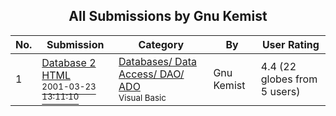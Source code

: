 ﻿<div align="center">

## All Submissions by Gnu Kemist

</div>

No.  | Submission | Category | By   | User Rating
---- | ---------- | -------- | ---- | -----------
1 | [Database 2 HTML<br /><sup>2001-03-23 13:11:10</sup>](https://github.com/Planet-Source-Code/gnu-kemist-database-2-html__1-21870) | [Databases/ Data Access/ DAO/ ADO<br /><sup>Visual Basic</sup>](../ByCategory/databases-data-access-dao-ado__1-6.md) | Gnu Kemist | 4.4 (22 globes from 5 users)
